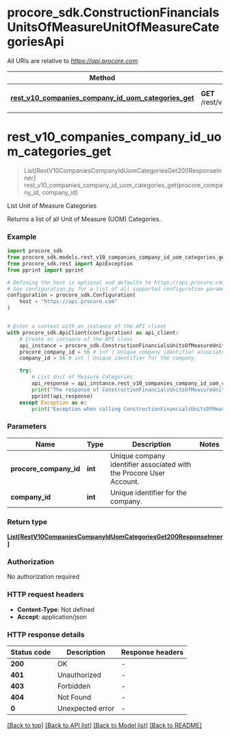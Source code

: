 # procore_sdk.ConstructionFinancialsUnitsOfMeasureUnitOfMeasureCategoriesApi

All URIs are relative to *https://api.procore.com*

Method | HTTP request | Description
------------- | ------------- | -------------
[**rest_v10_companies_company_id_uom_categories_get**](ConstructionFinancialsUnitsOfMeasureUnitOfMeasureCategoriesApi.md#rest_v10_companies_company_id_uom_categories_get) | **GET** /rest/v1.0/companies/{company_id}/uom_categories | List Unit of Measure Categories


# **rest_v10_companies_company_id_uom_categories_get**
> List[RestV10CompaniesCompanyIdUomCategoriesGet200ResponseInner] rest_v10_companies_company_id_uom_categories_get(procore_company_id, company_id)

List Unit of Measure Categories

Returns a list of all Unit of Measure (UOM) Categories.

### Example


```python
import procore_sdk
from procore_sdk.models.rest_v10_companies_company_id_uom_categories_get200_response_inner import RestV10CompaniesCompanyIdUomCategoriesGet200ResponseInner
from procore_sdk.rest import ApiException
from pprint import pprint

# Defining the host is optional and defaults to https://api.procore.com
# See configuration.py for a list of all supported configuration parameters.
configuration = procore_sdk.Configuration(
    host = "https://api.procore.com"
)


# Enter a context with an instance of the API client
with procore_sdk.ApiClient(configuration) as api_client:
    # Create an instance of the API class
    api_instance = procore_sdk.ConstructionFinancialsUnitsOfMeasureUnitOfMeasureCategoriesApi(api_client)
    procore_company_id = 56 # int | Unique company identifier associated with the Procore User Account.
    company_id = 56 # int | Unique identifier for the company.

    try:
        # List Unit of Measure Categories
        api_response = api_instance.rest_v10_companies_company_id_uom_categories_get(procore_company_id, company_id)
        print("The response of ConstructionFinancialsUnitsOfMeasureUnitOfMeasureCategoriesApi->rest_v10_companies_company_id_uom_categories_get:\n")
        pprint(api_response)
    except Exception as e:
        print("Exception when calling ConstructionFinancialsUnitsOfMeasureUnitOfMeasureCategoriesApi->rest_v10_companies_company_id_uom_categories_get: %s\n" % e)
```



### Parameters


Name | Type | Description  | Notes
------------- | ------------- | ------------- | -------------
 **procore_company_id** | **int**| Unique company identifier associated with the Procore User Account. | 
 **company_id** | **int**| Unique identifier for the company. | 

### Return type

[**List[RestV10CompaniesCompanyIdUomCategoriesGet200ResponseInner]**](RestV10CompaniesCompanyIdUomCategoriesGet200ResponseInner.md)

### Authorization

No authorization required

### HTTP request headers

 - **Content-Type**: Not defined
 - **Accept**: application/json

### HTTP response details

| Status code | Description | Response headers |
|-------------|-------------|------------------|
**200** | OK |  -  |
**401** | Unauthorized |  -  |
**403** | Forbidden |  -  |
**404** | Not Found |  -  |
**0** | Unexpected error |  -  |

[[Back to top]](#) [[Back to API list]](../README.md#documentation-for-api-endpoints) [[Back to Model list]](../README.md#documentation-for-models) [[Back to README]](../README.md)

